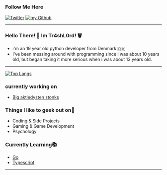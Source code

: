 ### Follow Me Here

<a href="https://twitter.com/intent/follow?screen_name=XxTr4sL0rdxX&tw_p=followbutton" target="_blank"><img alt="Twitter" src="https://img.shields.io/badge/twitter-%231DA1F2.svg?&style=for-the-badge&logo=twitter&logoColor=white" /></a>
<a href="https://github.com/Tr4shL0rd" target="_blank"><img alt="my Github" src="https://img.shields.io/github/followers/Tr4shL0rd?color=black&style=for-the-badge" /></a>

---

### Hello There! 👋 Im Tr4shL0rd! 🗑️

-   i'm an 19 year old python developer from Denmark 🇩🇰
-   I've been messing around with programming since i was about 10 years old, but began taking it more serious when i was about 13 years old.

---

[![Top Langs](https://github-readme-stats.vercel.app/api/top-langs/?username=CeniusM&layout=compact&theme=github_dark&hide_border=true&title_color=6495ED&langs_count=6)](https://github.com/CeniusM?tab=repositories)

### currently working on

-   [Big aktiedysten stonks](https://github.com/Tr4shL0rd/aktiedystenStonks) 

### Things I like to geek out on🔭

-   Coding & Side Projects
-   Gaming & Game Development
-   Psychology

### Currently Learning📚

-   [Go](https://go.dev/)
-   [Typescript](https://www.typescriptlang.org/)

---
